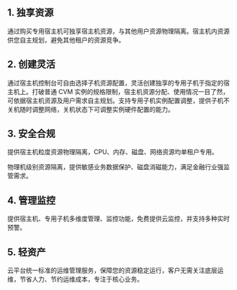 ## 1. 独享资源

通过购买专用宿主机可独享宿主机资源，与其他用户资源物理隔离。宿主机内资源供您自主规划，避免其他租户的资源竞争。



## 2. 创建灵活

通过宿主机控制台可自由选择子机资源配置，灵活创建独享的专用子机于指定的宿主机上。打破普通 CVM 实例的规格限制，宿主机资源分配、使用情况一目了然，可依据宿主机资源及用户需求自主规划。支持专用子机实例配置调整，提供子机不关机随时调整网络，关机状态下可调整实例硬件配置的能力。



## 3. 安全合规

提供宿主机粒度资源物理隔离，CPU、内存、磁盘、网络资源均单租户专用。

物理机级别资源隔离，提供敏感业务数据保护、磁盘消磁能力，满足金融行业强监管需求。



## 4. 管理监控

提供宿主机、专用子机多维度管理、监控功能，免费提供云监控，并支持多种实时预警。



## 5. 轻资产

云平台统一标准的运维管理服务，保障您的资源稳定运行，客户无需关注底层运维，节省人力、节约运维成本，专注于核心业务。